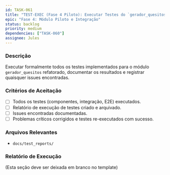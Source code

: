 ```yaml
---
id: TASK-061
title: "TEST-EXEC (Fase 4 Piloto): Executar Testes do `gerador_quesitos` Refatorado"
epic: "Fase 4: Módulo Piloto e Integração"
status: backlog
priority: medium
dependencies: ["TASK-060"]
assignee: Jules
---
```


### Descrição

Executar formalmente todos os testes implementados para o módulo `gerador_quesitos` refatorado, documentar os resultados e registrar quaisquer issues encontradas.

### Critérios de Aceitação

- [ ] Todos os testes (componentes, integração, E2E) executados.
- [ ] Relatório de execução de testes criado e arquivado.
- [ ] Issues encontradas documentadas.
- [ ] Problemas críticos corrigidos e testes re-executados com sucesso.

### Arquivos Relevantes

* `docs/test_reports/`

### Relatório de Execução

(Esta seção deve ser deixada em branco no template)
